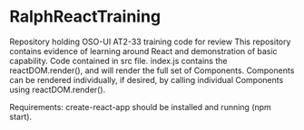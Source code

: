 # RalphReactTraining
Repository holding OSO-UI AT2-33 training code for review
This repository contains evidence of learning around React and demonstration of basic capability. Code contained in src file.  index.js contains the reactDOM.render(), and will render the full set of Components.  Components can be rendered individually, if desired, by calling individual Components using reactDOM.render().

Requirements:
create-react-app should be installed and running (npm start).
